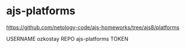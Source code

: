 # ajs-platforms
https://github.com/netology-code/ajs-homeworks/tree/ajs8/platforms


USERNAME ozkostay
REPO ajs-platforms
TOKEN 
